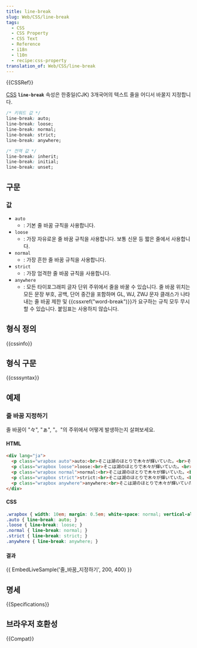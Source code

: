 ```yaml
---
title: line-break
slug: Web/CSS/line-break
tags:
  - CSS
  - CSS Property
  - CSS Text
  - Reference
  - i18n
  - l10n
  - recipe:css-property
translation_of: Web/CSS/line-break
---
```

{{CSSRef}}

[CSS](/ko/docs/Web/CSS) **`line-break`** 속성은 한중일(CJK) 3개국어의 텍스트 줄을 어디서 바꿀지 지정합니다.

```css
/* 키워드 값 */
line-break: auto;
line-break: loose;
line-break: normal;
line-break: strict;
line-break: anywhere;

/* 전역 값 */
line-break: inherit;
line-break: initial;
line-break: unset;
```

## 구문

### 값

- `auto`
  - : 기본 줄 바꿈 규칙을 사용합니다.
- `loose`
  - : 가장 자유로운 줄 바꿈 규칙을 사용합니다. 보통 신문 등 짧은 줄에서 사용합니다.
- `normal`
  - : 가장 흔한 줄 바꿈 규칙을 사용합니다.
- `strict`
  - : 가장 엄격한 줄 바꿈 규칙을 사용합니다.
- `anywhere`
  - : 모든 타이포그래피 글자 단위 주위에서 줄을 바꿀 수 있습니다. 줄 바꿈 위치는 모든 문장 부호, 공백, 단어 중간을 포함하며 GL, WJ, ZWJ 문자 클래스가 나타내는 줄 바꿈 제한 및 {{cssxref("word-break")}}가 요구하는 규칙 모두 무시할 수 있습니다. 붙임표는 사용하지 않습니다.

## 형식 정의

{{cssinfo}}

## 형식 구문

{{csssyntax}}

## 예제

### 줄 바꿈 지정하기

줄 바꿈이 "々", "ぁ", "。"의 주위에서 어떻게 발생하는지 살펴보세요.

#### HTML

```html
<div lang="ja">
  <p class="wrapbox auto">auto:<br>そこは湖のほとりで木々が輝いていた。<br>その景色に、美しいなぁと思わずつぶやいた。</p>
  <p class="wrapbox loose">loose:<br>そこは湖のほとりで木々が輝いていた。<br>その景色に、美しいなぁと思わずつぶやいた。</p>
  <p class="wrapbox normal">normal:<br>そこは湖のほとりで木々が輝いていた。<br>その景色に、美しいなぁと思わずつぶやいた。</p>
  <p class="wrapbox strict">strict:<br>そこは湖のほとりで木々が輝いていた。<br>その景色に、美しいなぁと思わずつぶやいた。</p>
  <p class="wrapbox anywhere">anywhere:<br>そこは湖のほとりで木々が輝いていた。<br>その景色に、美しいなぁと思わずつぶやいた。</p>
</div>
```

#### CSS

```css
.wrapbox { width: 10em; margin: 0.5em; white-space: normal; vertical-align: top; display: inline-block; }
.auto { line-break: auto; }
.loose { line-break: loose; }
.normal { line-break: normal; }
.strict { line-break: strict; }
.anywhere { line-break: anywhere; }
```

#### 결과

{{ EmbedLiveSample('줄_바꿈_지정하기', 200, 400) }}

## 명세

{{Specifications}}

## 브라우저 호환성

{{Compat}}
